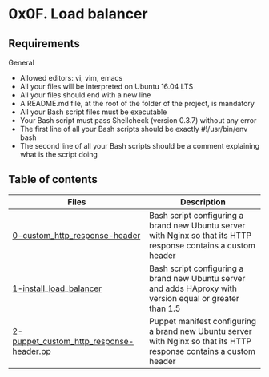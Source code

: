 # 0x0F. Load balancer

## Requirements
General
- Allowed editors: vi, vim, emacs
- All your files will be interpreted on Ubuntu 16.04 LTS
- All your files should end with a new line
- A README.md file, at the root of the folder of the project, is mandatory
- All your Bash script files must be executable
- Your Bash script must pass Shellcheck (version 0.3.7) without any error
- The first line of all your Bash scripts should be exactly #!/usr/bin/env bash
- The second line of all your Bash scripts should be a comment explaining what is the script doing

## Table of contents
Files | Description
----- | -----------
[0-custom_http_response-header](./0-custom_http_response-header) | Bash script configuring a brand new Ubuntu server with Nginx so that its HTTP response contains a custom header
[1-install_load_balancer](./1-install_load_balancer) | Bash script configuring a brand new Ubuntu server and adds HAproxy with version equal or greater than 1.5
[2-puppet_custom_http_response-header.pp](./2-puppet_custom_http_response-header.pp) | Puppet manifest configuring a brand new Ubuntu server with Nginx so that its HTTP response contains a custom header
